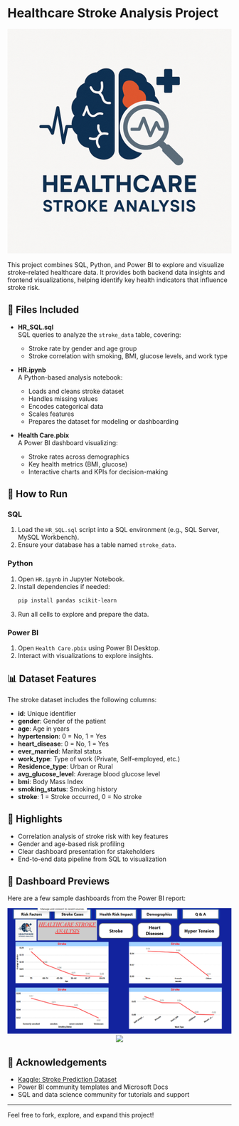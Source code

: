 # Healthcare Stroke Analysis Project
<p align="center">
  <img src="https://github.com/neharaju27/Healthcare-Stroke-Analysis/blob/main/LOGO.png" alt="Healthcare Stroke Analysis Logo" />
</p>
This project combines SQL, Python, and Power BI to explore and visualize stroke-related healthcare data. It provides both backend data insights and frontend visualizations, helping identify key health indicators that influence stroke risk.

## 📁 Files Included

- **HR_SQL.sql**  
  SQL queries to analyze the `stroke_data` table, covering:
  - Stroke rate by gender and age group
  - Stroke correlation with smoking, BMI, glucose levels, and work type

- **HR.ipynb**  
  A Python-based analysis notebook:
  - Loads and cleans stroke dataset
  - Handles missing values
  - Encodes categorical data
  - Scales features
  - Prepares the dataset for modeling or dashboarding

- **Health Care.pbix**  
  A Power BI dashboard visualizing:
  - Stroke rates across demographics
  - Key health metrics (BMI, glucose)
  - Interactive charts and KPIs for decision-making

## 🔧 How to Run

### SQL
1. Load the `HR_SQL.sql` script into a SQL environment (e.g., SQL Server, MySQL Workbench).
2. Ensure your database has a table named `stroke_data`.

### Python
1. Open `HR.ipynb` in Jupyter Notebook.
2. Install dependencies if needed:
   ```bash
   pip install pandas scikit-learn
   ```
3. Run all cells to explore and prepare the data.

### Power BI
1. Open `Health Care.pbix` using Power BI Desktop.
2. Interact with visualizations to explore insights.

## 📊 Dataset Features

The stroke dataset includes the following columns:

- **id**: Unique identifier
- **gender**: Gender of the patient
- **age**: Age in years
- **hypertension**: 0 = No, 1 = Yes
- **heart_disease**: 0 = No, 1 = Yes
- **ever_married**: Marital status
- **work_type**: Type of work (Private, Self-employed, etc.)
- **Residence_type**: Urban or Rural
- **avg_glucose_level**: Average blood glucose level
- **bmi**: Body Mass Index
- **smoking_status**: Smoking history
- **stroke**: 1 = Stroke occurred, 0 = No stroke

## 📌 Highlights

- Correlation analysis of stroke risk with key features
- Gender and age-based risk profiling
- Clear dashboard presentation for stakeholders
- End-to-end data pipeline from SQL to visualization

## 📸 Dashboard Previews

Here are a few sample dashboards from the Power BI report:

<p align="center">
  <img src="https://github.com/neharaju27/Healthcare-Stroke-Analysis/blob/main/Dashboard%201.png" alt="Stroke Overview Dashboard" />
  <img src="https://github.com/neharaju27/Healthcare-Stroke-Analysis/blob/main/Dashboard%202.png alt="Stroke cases" />
</p>

## 🙌 Acknowledgements

- [Kaggle: Stroke Prediction Dataset](https://www.kaggle.com/datasets/fedesoriano/stroke-prediction-dataset)
- Power BI community templates and Microsoft Docs
- SQL and data science community for tutorials and support

---

Feel free to fork, explore, and expand this project!
